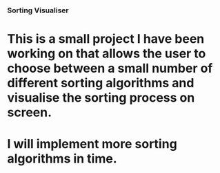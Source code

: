 ### Sorting Visualiser

# This is a small project I have been working on that allows the user to choose between a small number of different sorting algorithms and visualise the sorting process on screen.

# I will implement more sorting algorithms in time.
